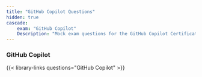 ```yaml
---
title: "GitHub Copilot Questions"
hidden: true
cascade:
    exam: "GitHub Copilot"
    Description: "Mock exam questions for the GitHub Copilot Certification Exam."
---
```


### GitHub Copilot

{{< library-links questions="GitHub Copilot" >}}
